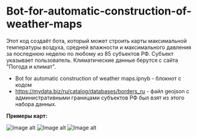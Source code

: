 # Bot-for-automatic-construction-of-weather-maps
Этот код создаёт бота, который может строить карты максимальной температуры воздуха, средней влажности и максимального давления за последнюю неделю по любому из 85 субъектов РФ. Субъект указывает пользователь.   Климатические данные берутся с сайта "Погода и климат". 

* Bot for automatic construction of weather maps.ipnyb - блокнот с кодом
* https://mydata.biz/ru/catalog/databases/borders_ru - файл geojson с административными границами субъектов РФ был взят из этого набора данных.


**Примеры карт:**


![Image alt](https://raw.githubusercontent.com/Feldub/images/main/doc_2022-08-20_17-38-07.webp?token=GHSAT0AAAAAABXUEHUJ4OXEOMHGHUSSEGG4YYA6JEQ)
![Image alt](https://raw.githubusercontent.com/Feldub/images/main/doc_2022-08-20_17-34-43.webp?token=GHSAT0AAAAAABXUEHUJ2ODNGB2J3U4YSRZAYYA6FZA)
![Image alt](https://raw.githubusercontent.com/Feldub/images/main/doc_2022-08-20_15-55-20.webp?token=GHSAT0AAAAAABXUEHUI4LKLM4O5QZL4645CYYA6G3Q)
